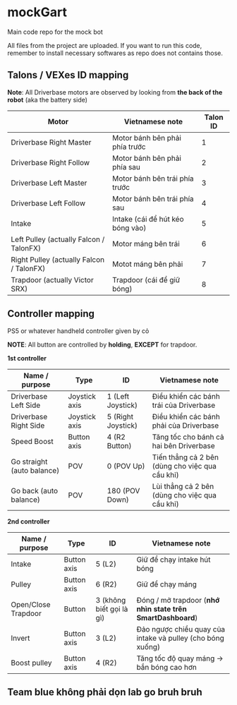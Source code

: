 # mockGart
Main code repo for the mock bot

All files from the project are uploaded.
If you want to run this code, remember to install necessary softwares as repo does not contains those.

## Talons / VEXes ID mapping

**Note**: All Driverbase motors are observed by looking from **the back of the robot** (aka the battery side)

|Motor|Vietnamese note|Talon ID|
|-----|---------------|--------|
|Driverbase Right Master|Motor bánh bên phải phía trước|1|
|Driverbase Right Follow|Motor bánh bên phải phía sau|2|
|Driverbase Left Master|Motor bánh bên trái phía trước|3|
|Driverbase Left Follow|Motor bánh bên trái phía sau|4|
|Intake|Intake (cái để hút kéo bóng vào)|5|
|Left Pulley (actually Falcon / TalonFX)|Motor máng bên trái|6|
|Right Pulley (actually Falcon / TalonFX)|Motot máng bên phải|7|
|Trapdoor (actually Victor SRX)|Trapdoor (cái để giữ bóng)|8|

## Controller mapping

PS5 or whatever handheld controller given by cỏ

**NOTE**: All button are controlled by **holding**, **EXCEPT** for trapdoor.

**1st controller**

|Name / purpose|Type|ID|Vietnamese note|
|--------------|----|--|---------------|
|Driverbase Left Side|Joystick axis|1 (Left Joystick)|Điều khiển các bánh trái của Driverbase|
|Driverbase Right Side|Joystick axis|5 (Right Joystick)|Điều khiển các bánh phải của Driverbase|
|Speed Boost|Button axis|4 (R2 Button)|Tăng tốc cho bánh cả hai bên Driverbase|
|Go straight (auto balance)|POV|0 (POV Up)|Tiến thẳng cả 2 bên (dùng cho việc qua cầu khỉ)|
|Go back (auto balance)|POV|180 (POV Down)|Lùi thẳng cả 2 bên (dùng cho việc qua cầu khỉ)|

**2nd controller**

|Name / purpose|Type|ID|Vietnamese note|
|--------------|----|--|---------------|
|Intake|Button axis|5 (L2)|Giữ để chạy intake hút bóng|
|Pulley|Button axis|6 (R2)|Giữ để chạy máng|
|Open/Close Trapdoor|Button|3 (không biết gọi là gì)|Đóng / mở trapdoor (**nhớ nhìn state trên SmartDashboard**)|
|Invert|Button axis|3 (L2)|Đảo ngược chiều quay của intake và pulley (cho bóng xuống)|
|Boost pulley|Button axis|4 (R2)|Tăng tốc độ quay máng -> bắn bóng cao hơn|

## Team blue không phải dọn lab go bruh bruh
